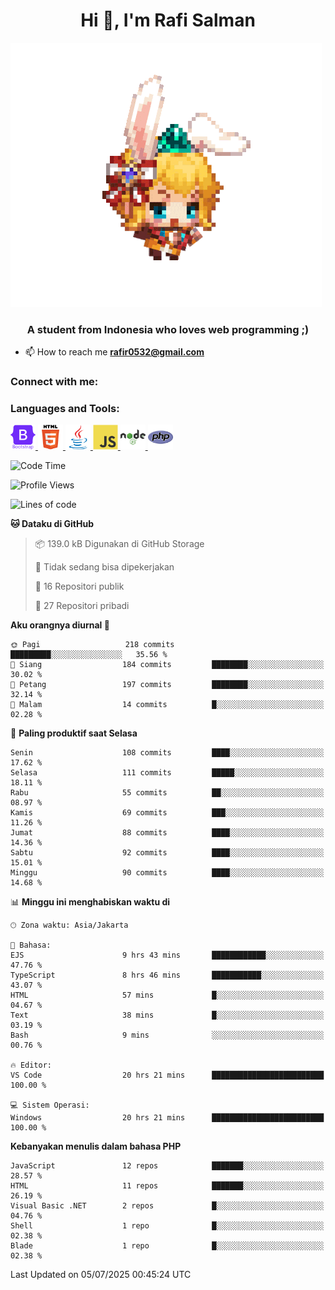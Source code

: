<h1 align="center">Hi 👋, I'm Rafi Salman</h1>
<img src="img/lp.gif" /> 
<h3 align="center">A student from Indonesia who loves web programming ;)</h3>

- 📫 How to reach me **rafir0532@gmail.com**

<h3 align="left">Connect with me:</h3>
<p align="left">
</p>

<h3 align="left">Languages and Tools:</h3>
<p align="left"> <a href="https://getbootstrap.com" target="_blank" rel="noreferrer"> <img src="https://raw.githubusercontent.com/devicons/devicon/master/icons/bootstrap/bootstrap-plain-wordmark.svg" alt="bootstrap" width="40" height="40"/> </a> <a href="https://www.w3.org/html/" target="_blank" rel="noreferrer"> <img src="https://raw.githubusercontent.com/devicons/devicon/master/icons/html5/html5-original-wordmark.svg" alt="html5" width="40" height="40"/> </a> <a href="https://www.java.com" target="_blank" rel="noreferrer"> <img src="https://raw.githubusercontent.com/devicons/devicon/master/icons/java/java-original.svg" alt="java" width="40" height="40"/> </a> <a href="https://developer.mozilla.org/en-US/docs/Web/JavaScript" target="_blank" rel="noreferrer"> <img src="https://raw.githubusercontent.com/devicons/devicon/master/icons/javascript/javascript-original.svg" alt="javascript" width="40" height="40"/> </a> <a href="https://nodejs.org" target="_blank" rel="noreferrer"> <img src="https://raw.githubusercontent.com/devicons/devicon/master/icons/nodejs/nodejs-original-wordmark.svg" alt="nodejs" width="40" height="40"/> </a> <a href="https://www.php.net" target="_blank" rel="noreferrer"> <img src="https://raw.githubusercontent.com/devicons/devicon/master/icons/php/php-original.svg" alt="php" width="40" height="40"/> </a> </p>

<!--START_SECTION:waka-->
![Code Time](http://img.shields.io/badge/Code%20Time-484%20hrs%2044%20mins-blue)

![Profile Views](http://img.shields.io/badge/Profil%20dilihat-0-blue)

![Lines of code](https://img.shields.io/badge/Sejak%20Hello%20World%20aku%20telah%20menulis-1.8%20million%20baris%20kode-blue)

**🐱 Dataku di GitHub** 

> 📦 139.0 kB Digunakan di GitHub Storage 
 > 
> 🚫 Tidak sedang bisa dipekerjakan
 > 
> 📜 16 Repositori publik 
 > 
> 🔑 27 Repositori pribadi 
 > 
**Aku orangnya diurnal 🐤** 

```text
🌞 Pagi                   218 commits         █████████░░░░░░░░░░░░░░░░   35.56 % 
🌆 Siang                  184 commits         ████████░░░░░░░░░░░░░░░░░   30.02 % 
🌃 Petang                 197 commits         ████████░░░░░░░░░░░░░░░░░   32.14 % 
🌙 Malam                  14 commits          █░░░░░░░░░░░░░░░░░░░░░░░░   02.28 % 
```
📅 **Paling produktif saat Selasa** 

```text
Senin                    108 commits         ████░░░░░░░░░░░░░░░░░░░░░   17.62 % 
Selasa                   111 commits         █████░░░░░░░░░░░░░░░░░░░░   18.11 % 
Rabu                     55 commits          ██░░░░░░░░░░░░░░░░░░░░░░░   08.97 % 
Kamis                    69 commits          ███░░░░░░░░░░░░░░░░░░░░░░   11.26 % 
Jumat                    88 commits          ████░░░░░░░░░░░░░░░░░░░░░   14.36 % 
Sabtu                    92 commits          ████░░░░░░░░░░░░░░░░░░░░░   15.01 % 
Minggu                   90 commits          ████░░░░░░░░░░░░░░░░░░░░░   14.68 % 
```


📊 **Minggu ini menghabiskan waktu di** 

```text
🕑︎ Zona waktu: Asia/Jakarta

💬 Bahasa: 
EJS                      9 hrs 43 mins       ████████████░░░░░░░░░░░░░   47.76 % 
TypeScript               8 hrs 46 mins       ███████████░░░░░░░░░░░░░░   43.07 % 
HTML                     57 mins             █░░░░░░░░░░░░░░░░░░░░░░░░   04.67 % 
Text                     38 mins             █░░░░░░░░░░░░░░░░░░░░░░░░   03.19 % 
Bash                     9 mins              ░░░░░░░░░░░░░░░░░░░░░░░░░   00.76 % 

🔥 Editor: 
VS Code                  20 hrs 21 mins      █████████████████████████   100.00 % 

💻 Sistem Operasi: 
Windows                  20 hrs 21 mins      █████████████████████████   100.00 % 
```

**Kebanyakan menulis dalam bahasa PHP** 

```text
JavaScript               12 repos            ███████░░░░░░░░░░░░░░░░░░   28.57 % 
HTML                     11 repos            ███████░░░░░░░░░░░░░░░░░░   26.19 % 
Visual Basic .NET        2 repos             █░░░░░░░░░░░░░░░░░░░░░░░░   04.76 % 
Shell                    1 repo              █░░░░░░░░░░░░░░░░░░░░░░░░   02.38 % 
Blade                    1 repo              █░░░░░░░░░░░░░░░░░░░░░░░░   02.38 % 
```




 Last Updated on 05/07/2025 00:45:24 UTC
<!--END_SECTION:waka-->
